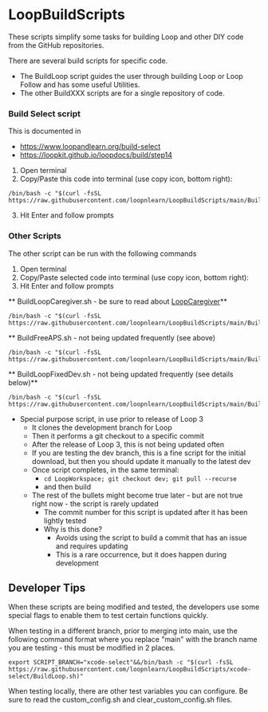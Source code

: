 # LoopBuildScripts

These scripts simplify some tasks for building Loop and other DIY code from the GitHub repositories.

There are several build scripts for specific code.
* The BuildLoop script guides the user through building Loop or Loop Follow and has some useful Utilities.
* The other BuildXXX scripts are for a single repository of code.

### Build Select script

This is documented in

* https://www.loopandlearn.org/build-select
* https://loopkit.github.io/loopdocs/build/step14

1. Open terminal
2. Copy/Paste this code into terminal (use copy icon, bottom right): 

```
/bin/bash -c "$(curl -fsSL https://raw.githubusercontent.com/loopnlearn/LoopBuildScripts/main/BuildLoop.sh)"
```

3. Hit Enter and follow prompts


### Other Scripts

The other script can be run with the following commands

1. Open terminal
2. Copy/Paste selected code into terminal (use copy icon, bottom right):
3. Hit Enter and follow prompts

** BuildLoopCaregiver.sh - be sure to read about [LoopCaregiver](https://loopkit.github.io/loopdocs/nightscout/remote-overrides/#loopcaregiver)**

```
/bin/bash -c "$(curl -fsSL https://raw.githubusercontent.com/loopnlearn/LoopBuildScripts/main/BuildLoopFixedDev.sh)"
```

** BuildFreeAPS.sh - not being updated frequently (see above)
```
/bin/bash -c "$(curl -fsSL https://raw.githubusercontent.com/loopnlearn/LoopBuildScripts/main/BuildLoopFixedDev.sh)"
```

** BuildLoopFixedDev.sh - not being updated frequently (see details below)**
```
/bin/bash -c "$(curl -fsSL https://raw.githubusercontent.com/loopnlearn/LoopBuildScripts/main/BuildLoopFixedDev.sh)"
```
* Special purpose script, in use prior to release of Loop 3
  * It clones the development branch for Loop
  * Then it performs a git checkout to a specific commit
  * After the release of Loop 3, this is not being updated often
  * If you are testing the dev branch, this is a fine script for the initial download, but then you should update it manually to the latest dev
  * Once script completes, in the same terminal:
    * `cd LoopWorkspace; git checkout dev; git pull --recurse`
    * and then build
  * The rest of the bullets might become true later - but are not true right now - the script is rarely updated
    * The commit number for this script is updated after it has been lightly tested
    * Why is this done?
      - Avoids using the script to build a commit that has an issue and requires updating
      - This is a rare occurrence, but it does happen during development

## Developer Tips

When these scripts are being modified and tested, the developers use some special flags to enable them to test certain functions quickly.

When testing in a different branch, prior to merging into main, use the following command format where you replace "main" with the branch name you are testing - this must be modified in 2 places.

```
export SCRIPT_BRANCH="xcode-select"&&/bin/bash -c "$(curl -fsSL https://raw.githubusercontent.com/loopnlearn/LoopBuildScripts/xcode-select/BuildLoop.sh)"

```

When testing locally, there are other test variables you can configure. Be sure to read the custom_config.sh and clear_custom_config.sh files.


